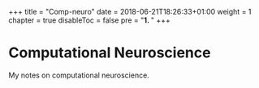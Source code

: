 +++
title = "Comp-neuro"
date = 2018-06-21T18:26:33+01:00
weight = 1
chapter = true
disableToc = false
pre = "<b>1. </b>"
+++

# Computational Neuroscience

My notes on computational neuroscience.